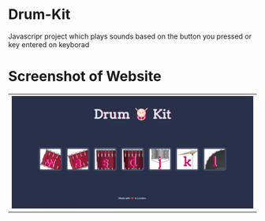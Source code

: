 # Drum-Kit
Javascripr project which plays sounds based on the button you pressed or key entered on keyborad


# Screenshot of Website
<table>
  <tr>
    <th><img src="images/ssDrumKit.png" /></th>
  </tr>
</table>
